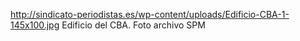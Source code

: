 http://sindicato-periodistas.es/wp-content/uploads/Edificio-CBA-1-145x100.jpg
Edificio del CBA. Foto archivo SPM
